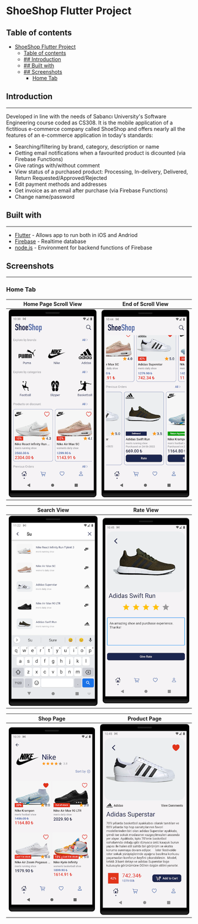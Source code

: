 # ShoeShop Flutter Project
## Table of contents
- [ShoeShop Flutter Project](#shoeshop-flutter-project)
  - [Table of contents](#table-of-contents)
  - [## Introduction](#-introduction)
  - [## Built with](#-built-with)
  - [## Screenshots](#-screenshots)
    - [Home Tab](#home-tab)
## Introduction
----------
Developed in line with the needs of Sabancı University's Software Engineering course coded as CS308. It is the mobile application of a fictitious e-commerce company called ShoeShop and offers nearly all the features of an e-commerce application in today's standards:

- Searching/filtering by brand, category, description or name
- Getting email notifications when a favourited product is dicounted (via Firebase Functions)
- Give ratings with/without comment
- View status of a purchased product: Processing, In-delivery, Delivered, Return Requested/Approved/Rejected
- Edit payment methods and addresses
- Get invoice as an email after purchase (via Firebase Functions)
- Change name/password

## Built with
------------

- [Flutter](https://docs.flutter.dev) - Allows app to run both in iOS and Andriod
- [Firebase](https://firebase.google.com/docs?gclid=Cj0KCQjw4omaBhDqARIsADXULuXuTpLQQkL15zPUfN69XWRSo-FpbzapCVEpCZ6yyQX7rFEn06C2v1gaAgPpEALw_wcB&gclsrc=aw.ds) - Realtime database
- [node.js](https://nodejs.org/en/docs/) - Environment for backend functions of Firebase

## Screenshots
----------

### Home Tab

|   <b>Home Page Scroll View</b>        |   <b>End of Scroll View</b>           |
|   :--:                                |   :--:                                |
|   ![](screenshots/Home/homepage.png)  |   ![](screenshots/Home/homepage2.png) |

|   <b>Search View</b>                  |   <b>Rate View</b>                    |
|   :--:                                |   :--:                                |
|   ![](screenshots/Home/search.png)    |   ![](screenshots/Home/rating.png)    |

|   <b>Shop Page</b>                  |   <b>Product Page</b>                    |
|   :--:                                |   :--:                                |
|   ![](screenshots/Home/shoppage.png)    |   ![](screenshots/Home/productpage.png)    |